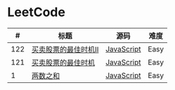 # LeetCode

|   #   |   标题   |   源码   |   难度   |  
| ------ | ------ | ------ |  ----- |
| 122 | [买卖股票的最佳时机II](https://leetcode-cn.com/problems/best-time-to-buy-and-sell-stock-ii/description/) | [JavaScript](https://github.com/jiangx831/LeetCode/blob/master/Array/122.%E4%B9%B0%E5%8D%96%E8%82%A1%E7%A5%A8%E7%9A%84%E6%9C%80%E4%BD%B3%E6%97%B6%E6%9C%BA-ii.js) | Easy |   
| 121 | [买卖股票的最佳时机](https://leetcode-cn.com/problems/best-time-to-buy-and-sell-stock/description/) | [JavaScript](https://github.com/jiangx831/LeetCode/blob/master/Array/121.%E4%B9%B0%E5%8D%96%E8%82%A1%E7%A5%A8%E7%9A%84%E6%9C%80%E4%BD%B3%E6%97%B6%E6%9C%BA.js) | Easy |  
| 1 | [两数之和](https://leetcode-cn.com/problems/two-sum/description/) | [JavaScript](https://github.com/jiangx831/LeetCode/blob/master/Array/1.%E4%B8%A4%E6%95%B0%E4%B9%8B%E5%92%8C.js) | Easy |  